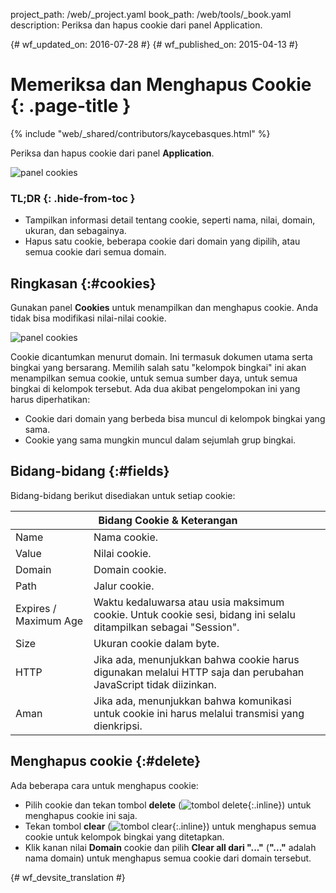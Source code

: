 project_path: /web/_project.yaml
book_path: /web/tools/_book.yaml
description: Periksa dan hapus cookie dari panel Application.

{# wf_updated_on: 2016-07-28 #}
{# wf_published_on: 2015-04-13 #}

# Memeriksa dan Menghapus Cookie {: .page-title }

{% include "web/_shared/contributors/kaycebasques.html" %}

Periksa dan hapus cookie dari panel
<strong>Application</strong>.

![panel cookies](imgs/cookies.png)


### TL;DR {: .hide-from-toc }
- Tampilkan informasi detail tentang cookie, seperti nama, nilai, domain, ukuran, dan sebagainya.
- Hapus satu cookie, beberapa cookie dari domain yang dipilih, atau semua cookie dari semua domain.


## Ringkasan {:#cookies}

Gunakan panel **Cookies** untuk menampilkan dan menghapus cookie. Anda tidak bisa modifikasi nilai-nilai
cookie.

![panel cookies][cookies]

Cookie dicantumkan menurut domain. Ini termasuk dokumen utama serta bingkai
yang bersarang. Memilih salah satu "kelompok bingkai" ini akan menampilkan semua cookie, untuk
semua sumber daya, untuk semua bingkai di kelompok tersebut. Ada dua akibat
pengelompokan ini yang harus diperhatikan:

* Cookie dari domain yang berbeda bisa muncul di kelompok bingkai yang sama.
* Cookie yang sama mungkin muncul dalam sejumlah grup bingkai.

[cookies]: /web/tools/chrome-devtools/manage-data/imgs/cookies.png

## Bidang-bidang {:#fields}

Bidang-bidang berikut disediakan untuk setiap cookie:

<table class="responsive">
  <thead>
    <tr>
      <th colspan="2">Bidang Cookie &amp; Keterangan</th>
    </tr>
  </thead>
  <tbody>
        <tr>
      <td data-th="Cookie Field">Name</td>
      <td data-th="Description">Nama cookie.</td>
    </tr>
    <tr>
      <td data-th="Cookie Field">Value</td>
      <td data-th="Description">Nilai cookie.</td>
    </tr>
    <tr>
      <td data-th="Cookie Field">Domain</td>
      <td data-th="Description">Domain cookie.</td>
    </tr>
    <tr>
      <td data-th="Cookie Field">Path</td>
      <td data-th="Description">Jalur cookie.</td>
    </tr>
    <tr>
      <td data-th="Cookie Field">Expires / Maximum Age</td>
      <td data-th="Description">Waktu kedaluwarsa atau usia maksimum cookie. Untuk cookie sesi, bidang ini selalu ditampilkan sebagai "Session".</td>
    </tr>
    <tr>
      <td data-th="Cookie Field">Size</td>
      <td data-th="Description">Ukuran cookie dalam byte.</td>
    </tr>
    <tr>
      <td data-th="Cookie Field">HTTP</td>
      <td data-th="Description">Jika ada, menunjukkan bahwa cookie harus digunakan melalui HTTP saja dan perubahan JavaScript tidak diizinkan.</td>
    </tr>
    <tr>
      <td data-th="Cookie Field">Aman</td>
      <td data-th="Description">Jika ada, menunjukkan bahwa komunikasi untuk cookie ini harus melalui transmisi yang dienkripsi.</td>
    </tr>
  </tbody>
</table>

## Menghapus cookie {:#delete}

Ada beberapa cara untuk menghapus cookie:

* Pilih cookie dan tekan tombol **delete**
  (![tombol delete][delete]{:.inline}) untuk menghapus cookie ini saja.
* Tekan tombol **clear** (![tombol clear][cos]{:.inline}) untuk menghapus semua
  cookie untuk kelompok bingkai yang ditetapkan.
* Klik kanan nilai **Domain** cookie dan pilih **Clear all
 dari "..."** (**"..."** adalah nama domain) untuk menghapus semua cookie
 dari domain tersebut.

[delete]: imgs/delete.png
[cos]: imgs/clear-object-store.png


{# wf_devsite_translation #}
